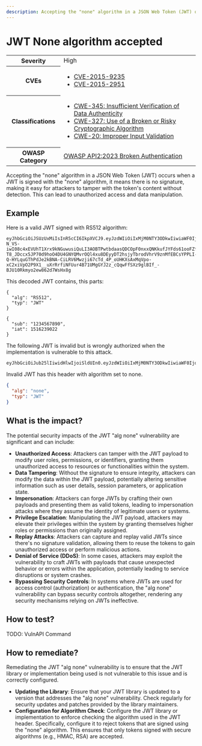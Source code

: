```yaml
---
description: Accepting the "none" algorithm in a JSON Web Token (JWT) occurs when a JWT is signed with the "none" algorithm, it means there is no signature, making it easy for attackers to tamper with the token's content without detection.
---
```


# JWT None algorithm accepted

<table>
    <tr>
        <th>Severity</th>
        <td>High</td>
    </tr>
    <tr>
        <th>CVEs</th>
        <td>
            <ul>
                <li><a href="https://www.cve.org/CVERecord?id=CVE-2015-9235">CVE-2015-9235</a></li>
                <li><a href="https://www.cve.org/CVERecord?id=CVE-2015-2951">CVE-2015-2951</a></li>
            </ul>
        </td>
    </tr>
    <tr>
        <th>Classifications</th>
        <td>
            <ul>
                <li><a href="https://cwe.mitre.org/data/definitions/345.html">CWE-345: Insufficient Verification of Data Authenticity</a></li>
                <li><a href="https://cwe.mitre.org/data/definitions/327.html">CWE-327: Use of a Broken or Risky Cryptographic Algorithm</a></li>
                <li><a href="https://cwe.mitre.org/data/definitions/20.html">CWE-20: Improper Input Validation</a></li>
            </ul>
        </td>
    </tr>
    <tr>
        <th>OWASP Category</th>
        <td>
            <a href="https://owasp.org/API-Security/editions/2023/en/0xa2-broken-authentication/">OWASP API2:2023 Broken Authentication</a>
        </td>
    </tr>
</table>

Accepting the "none" algorithm in a JSON Web Token (JWT) occurs when a JWT is signed with the "none" algorithm, it means there is no signature, making it easy for attackers to tamper with the token's content without detection. This can lead to unauthorized access and data manipulation.

## Example

Here is a valid JWT signed with RS512 algorithm:

```
eyJhbGciOiJSUzUxMiIsInR5cCI6IkpXVCJ9.eyJzdWIiOiIxMjM0NTY3ODkwIiwiaWF0IjoxNTE2MjM5MDIyfQ.MnECRBSUQEi8GjiAyWHPhPhhpzCiMLldkq-N_VS-iwI08c4xEVUhT1Xrx9kNGuwusiQuLI3AOBTPwtbdaasQDCOpF0nxxQNKkufJYFds61ooFZfXCuRyXe1yGnXPRzTfgr5YVe9-T8_JDccx5JP70d9hoO4DU4GNYQMvrOQl4xu8DEyyDT2hsjyTbrodVhrV9znMfEBCsYPPLI-Q-HYLquGThPdJe2kBNA-CiLRV6Mwzji67cTd_4P_oUHKXsAxMqVpo-xC2xiVpO2P9X1__uXrRrfiNFUur4B71UMgGYJ2z_cQqwFfSXz9glBIf_-BJU10Rkmyo2ew862d7WsHx8g
```

This decoded JWT contains, this parts:

```json:header
{
  "alg": "RS512",
  "typ": "JWT"
}
```

```json:payload
{
  "sub": "1234567890",
  "iat": 1516239022
}
```

The following JWT is invalid but is wrongly authorized when the implementation is vulnerable to this attack.

```
eyJhbGciOiJub25lIiwidHlwIjoiSldUIn0.eyJzdWIiOiIxMjM0NTY3ODkwIiwiaWF0IjoxNTE2MjM5MDIyfQ.
```

Invalid JWT has this header with algorithm set to none.

```json
{
  "alg": "none",
  "typ": "JWT"
}
```

## What is the impact?

The potential security impacts of the JWT "alg none" vulnerability are significant and can include:

- **Unauthorized Access**: Attackers can tamper with the JWT payload to modify user roles, permissions, or identifiers, granting them unauthorized access to resources or functionalities within the system.
- **Data Tampering**: Without the signature to ensure integrity, attackers can modify the data within the JWT payload, potentially altering sensitive information such as user details, session parameters, or application state.
- **Impersonation**: Attackers can forge JWTs by crafting their own payloads and presenting them as valid tokens, leading to impersonation attacks where they assume the identity of legitimate users or systems.
- **Privilege Escalation**: Manipulating the JWT payload, attackers may elevate their privileges within the system by granting themselves higher roles or permissions than originally assigned.
- **Replay Attacks**: Attackers can capture and replay valid JWTs since there's no signature validation, allowing them to reuse the tokens to gain unauthorized access or perform malicious actions.
- **Denial of Service (DDoS)**: In some cases, attackers may exploit the vulnerability to craft JWTs with payloads that cause unexpected behavior or errors within the application, potentially leading to service disruptions or system crashes.
- **Bypassing Security Controls**: In systems where JWTs are used for access control (authorization) or authentication, the "alg none" vulnerability can bypass security controls altogether, rendering any security mechanisms relying on JWTs ineffective.

## How to test?

TODO: VulnAPI Command

## How to remediate?

Remediating the JWT "alg none" vulnerability is to ensure that the JWT library or implementation being used is not vulnerable to this issue and is correctly configured.

- **Updating the Library**: Ensure that your JWT library is updated to a version that addresses the "alg none" vulnerability. Check regularly for security updates and patches provided by the library maintainers.
- **Configuration for Algorithm Check**: Configure the JWT library or implementation to enforce checking the algorithm used in the JWT header. Specifically, configure it to reject tokens that are signed using the "none" algorithm. This ensures that only tokens signed with secure algorithms (e.g., HMAC, RSA) are accepted.
